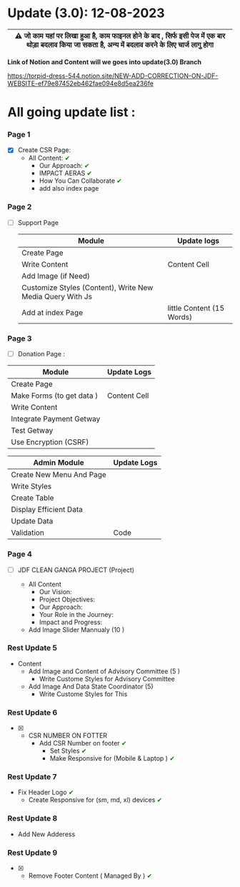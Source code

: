 # Update (3.0): 12-08-2023
 | :warning: जो काम यहां पर लिखा हुआ है, काम फाइनल होने के बाद , सिर्फ इसी पेज में एक बार थोड़ा बदलाव किया जा सकता है, अन्य में बदलाव करने के लिए चार्ज लागु होगा |
| --- |


**Link of Notion and Content will we goes into update(3.0) Branch**

https://torpid-dress-544.notion.site/NEW-ADD-CORRECTION-ON-JDF-WEBSITE-ef79e87452eb462fae094e8d5ea236fe

# All going update list :
 ### Page 1
 - [x] Create CSR Page:
   * All Content: <span style="color:green;">&#10004;</span>
       * Our Approach: <span style="color:green;">&#10004;</span>
       * IMPACT AERAS <span style="color:green;">&#10004;</span>
       * How You Can Collaborate <span style="color:green;">&#10004;</span>
       * add also index page


### Page 2
 - [ ] Support Page
       
    Module   | Update logs
   ------------- | -------------
   Create Page   | 
   Write Content | Content Cell
   Add Image (if Need) |
   Customize Styles (Content), Write New Media Query With Js |
   Add at index Page | little Content (15 Words) 
 


### Page 3  
 - [ ] Donation Page :

Module  | Update Logs
------------- | -------------
Create Page    | 
 Make Forms (to get data )  | Content Cell
 Write Content |  
 Integrate Payment Getway | 
 Test Getway | 
 Use Encryption (CSRF) |  
 
 Admin Module| Update Logs
 ------------ | ----------
 Create New Menu And Page | 
 Write Styles | 
 Create Table | 
 Display Efficient Data | 
 Update Data | 
 Validation | Code 
 

### Page 4
 - [ ] JDF CLEAN GANGA PROJECT (Project)

   * All Content
     * Our Vision:
     * Project Objectives:
     * Our Approach:
     * Your Role in the Journey:
     * Impact and Progress:
   * Add Image Slider Mannualy (10 )

       
### Rest Update 5
   * Content
       * Add Image and Content of Advisory Committee (5 )
          * Write Custome Styles for Advisory Committee
        * Add Image And Data State Coordinator (5)
           * Write Custome Styles for This

### Rest Update 6
- [x] * CSR NUMBER ON FOTTER
    * Add CSR Number on footer <span style="color:green;">&#10004;</span>
       * Set Styles <span style="color:green;">&#10004;</span>
       * Make Responsive for (Mobile & Laptop ) <span style="color:green;">&#10004;</span>

### Rest Update 7 
 * Fix Header Logo <span style="color:green;">&#10004;</span>
   * Create Responsive for (sm, md, xl) devices <span style="color:green;">&#10004;</span>

### Rest Update 8 
 * Add New Adderess

### Rest Update 9 
  - [x] * Remove Footer Content ( Managed By ) <span style="color:green;">&#10004;</span>
   
